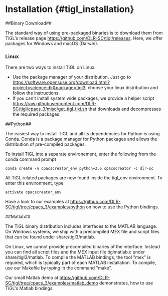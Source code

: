 Installation {#tigl_installation}
===========

##Binary Download##

The standard way of using pre-packaged binaries is to download them from TiGL's release page https://github.com/DLR-SC/tigl/releases.
Here, we offer packages for Windows and macOS (Darwin).

### Linux ###
There are two ways to install TiGL on Linux:
 - Use the package manager of your distribution. Just go to https://software.opensuse.org/download.html?project=science:dlr&package=tigl3, choose 
   your linux distribution and follow the instructions.
 - If you can't install system wide packages, we provide a helper script https://raw.githubusercontent.com/DLR-SC/tigl/cpacs_3/misc/get_tigl_tixi.sh that downloads and decompresses the required packages.

##Python##

The easiest way to install TiGL and all its dependencies for Python is using Conda. Conda is a package manager
for Python packages and allows the distribution of pre-compiled packages.

To install TiGL into a separate environement, enter the following from the conda command prompt

    conda create -n cpacscreator_env python=3.6 cpacscreator -c dlr-sc

All TiGL related packages are now found inside the tigl_env environment. To enter this environment, type

    activate cpacscreator_env

Have a look to our examples at https://github.com/DLR-SC/tigl/tree/cpacs_3/examples/python on how to use the Python bindings.

##Matlab##

The TiGL binary distribution includes interfaces to the MATLAB language. On Windows systems, we ship
with a precompiled MEX file and script files that can be found under share/tigl3/matlab.

On Linux, we cannot provide precompiled binaries of the interface. Instead you can find all
script files and the MEX input file tiglmatlab.c under share/tigl3/matlab. To compile the
MATLAB bindings, the tool "mex" is required, which is typically part of each MATLAB installation.
To compile, use our Makefile by typing in the command "make".

Our small Matlab demo at https://github.com/DLR-SC/tigl/tree/cpacs_3/examples/matlab_demo demonstrates, how to use TiGL's Matlab bindings.